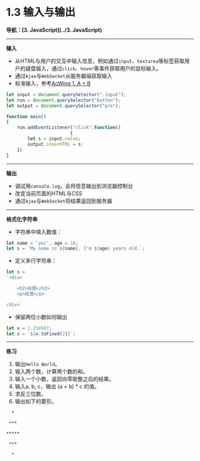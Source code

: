 # 1.3 输入与输出

**导航：[3. JavaScript](../3. JavaScript)**

---

**输入**

* 从HTML与用户的交互中输入信息，例如通过`input`、`textarea`等标签获取用户的键盘输入，通过`click`、`hover`等事件获取用户的鼠标输入。
* 通过`Ajax`与`WebSocket`从服务器端获取输入
* 标准输入，参考[AcWing 1. A + B](https://www.acwing.com/solution/content/729/)

```javascript
let input = document.querySelector(".input");
let run = document.querySelector("button");
let output = document.querySelector("pre");

function main()
{
    run.addEventListener("click",function()
                        {
        let s = input.value;
        output.innerHTML = s;
    })
}
```

---

**输出**

* 调试用`console.log`，会将信息输出到浏览器控制台
* 改变当前页面的HTML与CSS
* 通过`Ajax`与`WebSocket`将结果返回到服务器

---

**格式化字符串**

* 字符串中填入数值：

```javascript
let name = 'yxc', age = 18;
let s = `My name is ${name}, I'm ${age} years old.`;
```

* 定义多行字符串：

```javascript
let s = 
`<div>

    <h2>标题</h2>
    <p>段落</p>

/div>`

```

* 保留两位小数如何输出

```javascript
let x = 1.234567;
let s = `${x.toFixed(2)}`;
```

---

**练习**

1. 输出`Hello World`。
2. 输入两个数，计算两个数的和。
3. 输入一个小数，返回向零取整之后的结果。
4. 输入a, b, c，输出 (a + b) * c 的值。
5. 求反三位数。
6. 输出如下的菱形。

```
  *

 ***

*****

 ***

  *
```



